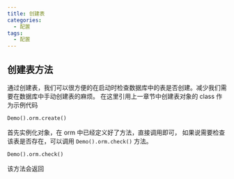 ```yaml
---
title: 创建表
categories:
  - 配置
tags:
  - 配置
---
```


## 创建表方法

通过创建表，我们可以很方便的在启动时检查数据库中的表是否创建。减少我们需要在数据库中手动创建表的麻烦。
在这里引用上一章节中创建表对象的 class 作为示例代码

```python
Demo().orm.create()
```

首先实例化对象，在 orm 中已经定义好了方法，直接调用即可，
如果说需要检查该表是否存在，可以调用 `Demo().orm.check()` 方法。

```python
Demo().orm.check()
```

该方法会返回
